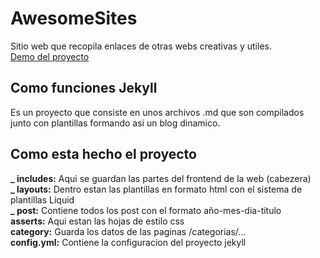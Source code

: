# AwesomeSites
Sitio web que recopila enlaces de otras webs creativas y utiles. <br>
[Demo del proyecto](https://monkeyandres.github.io/AwesomeSites/)

## Como funciones Jekyll
Es un proyecto que consiste en unos archivos .md que son compilados junto con plantillas formando asi un blog dinamico.

## Como esta hecho el proyecto
**_ includes:** Aqui se guardan las partes del frontend de la web (cabezera) <br>
**_ layouts:** Dentro estan las plantillas en formato html con el sistema de plantillas Liquid<br>
**_ post:** Contiene todos los post con el formato año-mes-dia-titulo<br>
**asserts:** Aqui estan las hojas de estilo css<br>
**category:** Guarda los datos de las paginas /categorias/...<br>
**config.yml:** Contiene la configuracion del proyecto jekyll
